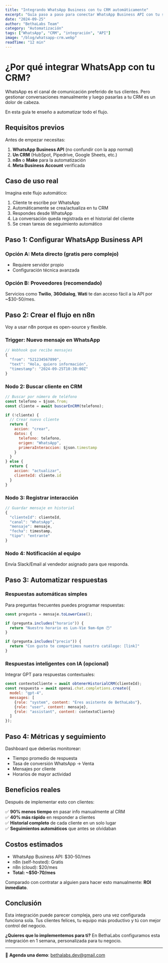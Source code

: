 ```yaml
---
title: "Integrando WhatsApp Business con tu CRM automáticamente"
excerpt: "Guía paso a paso para conectar WhatsApp Business API con tu sistema de gestión de clientes usando automatizaciones."
date: "2024-09-25"
author: "BethaLabs Team"
category: "Automatización"
tags: ["WhatsApp", "CRM", "integración", "API"]
image: "/blog/whatsapp-crm.webp"
readTime: "12 min"
---
```


# ¿Por qué integrar WhatsApp con tu CRM?

WhatsApp es el canal de comunicación preferido de tus clientes. Pero gestionar conversaciones manualmente y luego pasarlas a tu CRM es un dolor de cabeza.

En esta guía te enseño a automatizar todo el flujo.

## Requisitos previos

Antes de empezar necesitas:

1. **WhatsApp Business API** (no confundir con la app normal)
2. **Un CRM** (HubSpot, Pipedrive, Google Sheets, etc.)
3. **n8n** o **Make** para la automatización
4. **Meta Business Account** verificada

## Caso de uso real

Imagina este flujo automático:

1. Cliente te escribe por WhatsApp
2. Automáticamente se crea/actualiza en tu CRM
3. Respondes desde WhatsApp
4. La conversación queda registrada en el historial del cliente
5. Se crean tareas de seguimiento automático

## Paso 1: Configurar WhatsApp Business API

### Opción A: Meta directo (gratis pero complejo)
- Requiere servidor propio
- Configuración técnica avanzada

### Opción B: Proveedores (recomendado)
Servicios como **Twilio**, **360dialog**, **Wati** te dan acceso fácil a la API por ~$30-50/mes.

## Paso 2: Crear el flujo en n8n

Voy a usar n8n porque es open-source y flexible.

### Trigger: Nuevo mensaje en WhatsApp

```javascript
// Webhook que recibe mensajes
{
  "from": "521234567890",
  "text": "Hola, quiero información",
  "timestamp": "2024-09-25T10:30:00Z"
}
```

### Nodo 2: Buscar cliente en CRM

```javascript
// Buscar por número de teléfono
const telefono = $json.from;
const cliente = await buscarEnCRM(telefono);

if (!cliente) {
  // Crear nuevo cliente
  return {
    accion: "crear",
    datos: {
      telefono: telefono,
      origen: "WhatsApp",
      primeraInteraccion: $json.timestamp
    }
  }
} else {
  return {
    accion: "actualizar",
    clienteId: cliente.id
  }
}
```

### Nodo 3: Registrar interacción

```javascript
// Guardar mensaje en historial
{
  "clienteId": clienteId,
  "canal": "WhatsApp",
  "mensaje": mensaje,
  "fecha": timestamp,
  "tipo": "entrante"
}
```

### Nodo 4: Notificación al equipo

Envía Slack/Email al vendedor asignado para que responda.

## Paso 3: Automatizar respuestas

### Respuestas automáticas simples

Para preguntas frecuentes puedes programar respuestas:

```javascript
const pregunta = mensaje.toLowerCase();

if (pregunta.includes("horario")) {
  return "Nuestro horario es Lun-Vie 9am-6pm 🕐"
}

if (pregunta.includes("precio")) {
  return "Con gusto te compartimos nuestro catálogo: [link]"
}
```

### Respuestas inteligentes con IA (opcional)

Integrar GPT para respuestas contextuales:

```javascript
const contextoCliente = await obtenerHistorialCRM(clienteId);
const respuesta = await openai.chat.completions.create({
  model: "gpt-4",
  messages: [
    {role: "system", content: "Eres asistente de BethaLabs"},
    {role: "user", content: mensaje},
    {role: "assistant", content: contextoCliente}
  ]
});
```

## Paso 4: Métricas y seguimiento

Dashboard que deberías monitorear:

- Tiempo promedio de respuesta
- Tasa de conversión WhatsApp → Venta
- Mensajes por cliente
- Horarios de mayor actividad

## Beneficios reales

Después de implementar esto con clientes:

✅ **90% menos tiempo** en pasar info manualmente al CRM  
✅ **40% más rápido** en responder a clientes  
✅ **Historial completo** de cada cliente en un solo lugar  
✅ **Seguimientos automáticos** que antes se olvidaban  

## Costos estimados

- WhatsApp Business API: $30-50/mes
- n8n (self-hosted): Gratis
- n8n (cloud): $20/mes
- **Total: ~$50-70/mes**

Comparado con contratar a alguien para hacer esto manualmente: **ROI inmediato**.

## Conclusión

Esta integración puede parecer compleja, pero una vez configurada funciona sola. Tus clientes felices, tu equipo más productivo y tú con mejor control del negocio.

**¿Quieres que lo implementemos para ti?** En BethaLabs configuramos esta integración en 1 semana, personalizada para tu negocio.

---

📧 **Agenda una demo**: bethalabs.dev@gmail.com
